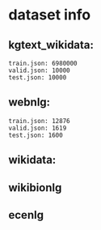 # dataset info
## kgtext_wikidata:
    train.json: 6980000
    valid.json: 10000
    test.json: 10000
## webnlg:
    train.json: 12876
    valid.json: 1619
    test.json: 1600
## wikidata:


## wikibionlg

## ecenlg